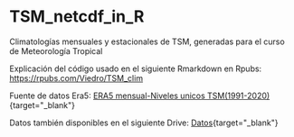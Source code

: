 # TSM_netcdf_in_R

Climatologías mensuales y estacionales de TSM, generadas para el curso de Meteorología Tropical

Explicación del código usado en el siguiente Rmarkdown en Rpubs: https://rpubs.com/Viedro/TSM_clim

Fuente de datos Era5: [ERA5 mensual-Niveles unicos TSM(1991-2020)](https://cds.climate.copernicus.eu/cdsapp#!/dataset/reanalysis-era5-single-levels-monthly-means?tab=form/ "Ingresar al ERA5"){target="_blank"}

Datos también disponibles en el siguiente Drive: [Datos](https://drive.google.com/drive/folders/1ffSL876aUf0FTgj30Tr3EPEpslCAxgNw?usp=sharing/ "Ingresar a mi drive"){target="_blank"} 

